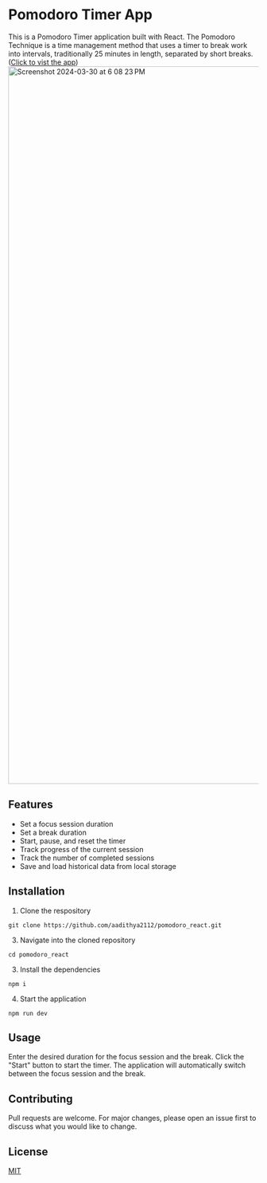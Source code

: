# Pomodoro Timer App

This is a Pomodoro Timer application built with React. The Pomodoro Technique is a time management method that uses a timer to break work into intervals, traditionally 25 minutes in length, separated by short breaks. ([Click to vist the app](https://pomodoro-react-aadithya2112s-projects.vercel.app/))
<img width="1440" alt="Screenshot 2024-03-30 at 6 08 23 PM" src="https://github.com/aadithya2112/pomodoro_react/assets/82932051/9698b380-978c-4024-94c6-b8281ffae8ad">

## Features
- Set a focus session duration
- Set a break duration
- Start, pause, and reset the timer
- Track progress of the current session
- Track the number of completed sessions
- Save and load historical data from local storage

## Installation
1. Clone the respository
```
git clone https://github.com/aadithya2112/pomodoro_react.git
```

3.  Navigate into the cloned repository
   ```
cd pomodoro_react
   ```
3. Install the dependencies
  ```
npm i
```
4. Start the application
```
npm run dev
```

## Usage

Enter the desired duration for the focus session and the break. Click the "Start" button to start the timer. The application will automatically switch between the focus session and the break.

## Contributing

Pull requests are welcome. For major changes, please open an issue first to discuss what you would like to change.

## License

[MIT](https://choosealicense.com/licenses/mit/)
